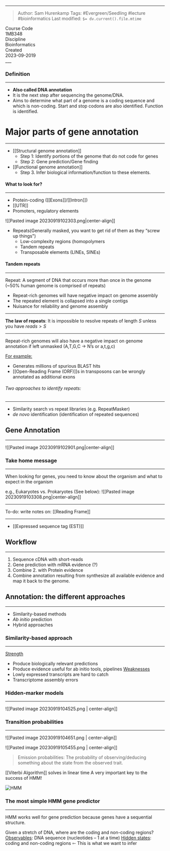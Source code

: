 
___
> Author: <span class="name">Sam Hurenkamp</span>
> Tags: #Evergreen/Seedling #lecture #bioinformatics 
> Last modified: `$= dv.current().file.mtime`

<div class="f-info">
	<div class="course-code">
		<span class="fheader"> Course Code </span> <br/>
		<span class="fbody"> 1MB348 </span>
	</div>
	<div class="discipline">
		<span class="fheader"> Discipline </span> <br />
		<span class="fbody"> Bioinformatics </span>
	</div>
	<div class="date">
		<span class="fheader"> Created</span> <br />
		<span class="fbody last-modified"> 2023-09-2019 </span>
	</div>
</div>
___

### Definition
___
- **Also called DNA annotation**
- It is the next step after sequencing the genome/DNA.
- Aims to determine what part of a genome is a coding sequence and which is non-coding. Start and stop codons are also identified. Function is identified.

# Major parts of gene annotation
___
- [[Structural genome annotation]] 
	- Step 1: Identify portions of the genome that do not code for genes
	- Step 2: Gene prediction/Gene finding
- [[Functional genome annotation]]
	- Step 3. Infer biological information/function to these elements.

#### What to look for?
___
- Protein-coding ([[Exons]]/[[Intron]])
- [[UTR]]
- Promoters, regulatory elements

![[Pasted image 20230919102303.png|center-align]]


- Repeats(Generally masked, you want to get rid of them as they “screw up things")
	- Low-complexity regions (homopolymers
	- Tandem repeats
	- Transposable elements (LINEs, SINEs)

#### Tandem repeats
____
Repeat: A segment of DNA that occurs more than once in the genome (~50% human genome is comprised of repeats)
- Repeat-rich genomes will have negative impact on genome assembly
- The repeated element is collapsed into a single contigs
- Nuisance for reliability and genome assembly
___
**The law of repeats**: It is impossible to resolve repeats of length $S$ unless you have $reads>S$
___

Repeat-rich genomes will also have a negative impact on genome annotation if left unmasked (A,T,G,C -> N’s or a,t,g,c)

<u>For example:</u>
- Generates millions of spurious BLAST hits
- [[Open-Reading Frame (ORF)]]s in transposons can be wrongly annotated as additional
exons

###### Two approaches to identify repeats:
___
- Similarity search vs repeat libraries (e.g. RepeatMasker)
- <i>de novo</i> identification (identification of repeated sequences)

## Gene Annotation
___
![[Pasted image 20230919102901.png|center-align]]

### Take home message
___
When looking for genes, you need to know about the organism and what to expect in the organism

e.g., Eukaryotes vs. Prokaryotes (See below):
![[Pasted image 20230919103308.png|center-align]]

___
To-do: write notes on: [[Reading Frame]]
___


- [[Expressed sequence tag (EST)]]

## Workflow
___
1. Sequence cDNA with short-reads
2. Gene prediction with mRNA evidence (?)
3. Combine 2. with Protein evidence
4. Combine annotation resulting from synthesize all available evidence and map it back to the genome.

## Annotation: the different approaches
___
- Similarity-based methods
- <i>Ab initio</i> prediction
- Hybrid approaches

### Similarity-based approach
___
<u>Strength</u>
-  Produce biologically relevant predictions
- Produce evidence useful for
ab initio tools, pipelines
<u>Weaknesses</u>
- Lowly expressed transcripts are hard to catch
- Transcriptome assembly errors


### Hidden-marker models
___
![[Pasted image 20230919104525.png | center-align]]


### Transition probabilities
___
![[Pasted image 20230919104651.png | center-align]]


![[Pasted image 20230919105455.png | center-align]]

> Emission probabilities: The probability of observing/deducing something about the state from the observed trait.

[[Viterbi Algorithm]] solves in linear time
A very important key to the success of HMM!


![HMM](https://www.youtube.com/watch?v=J_y5hx_ySCg)




### The most simple HMM gene predictor
___
HMM works well for gene prediction because genes have a sequential structure.

Given a stretch of DNA, where are the coding and non-coding regions?
<u>Observables</u>: DNA sequence (nucleotides – 1 at a time)
<u>Hidden states</u>: coding and non-coding regions ⇽ This is what we want to infer






